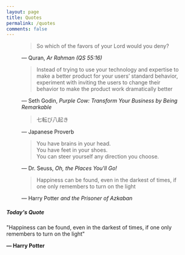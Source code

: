 ```yaml
---
layout: page
title: Quotes
permalink: /quotes
comments: false
---
```


<div class="row justify-content-between">
<div class="col-md-8 pr-5">

<!------------------- QUOTES ------------------->
<!-- Fifth quote -->
<figure class="quote">
  <blockquote>
    So which of the favors of your Lord would you deny?
  </blockquote>
  <figcaption>
    &mdash;  Quran, <cite>Ar Rahman (QS 55:16)</cite>  </figcaption>
</figure>

<!-- Fourth quote -->
<figure class="quote">
  <blockquote>
    Instead of trying to use your technology and expertise to make a better product for your users’ standard behavior, experiment with inviting the users to change their behavior to make the product work dramatically better
  </blockquote>
  <figcaption>
    &mdash;  Seth Godin, <cite>Purple Cow: Transform Your Business by Being Remarkable</cite>  </figcaption>
</figure>

<!-- Third quote -->
<figure class="quote">
  <blockquote>
    七転び八起き
  </blockquote>
  <figcaption>
    &mdash;  Japanese Proverb<cite></cite>  </figcaption>
</figure>

<!-- Second quote -->
<figure class="quote">
  <blockquote>
    You have brains in your head.<br>You have feet in your shoes.<br>You can steer yourself any direction you choose.
  </blockquote>
  <figcaption>
    &mdash;  Dr. Seuss, <cite>Oh, the Places You'll Go!</cite>  </figcaption>
</figure>

<!-- First quote -->
<figure class="quote">
  <blockquote>
    Happiness can be found, even in the darkest of times, if one only remembers to turn on the light
  </blockquote>
  <figcaption>
    &mdash;  Harry Potter <cite>and the Prisoner of Azkaban</cite>  </figcaption>
</figure>
<!------------------- QUOTES ------------------->

</div>

<div class="col-md-4">
<div class="sticky-top sticky-top-80">
	<h5>Today's Quote</h5>
	<p>"Happiness can be found, even in the darkest of times, if one only remembers to turn on the light"</p>
	<b>&mdash;  Harry Potter</b>
</div>
</div>
</div>
